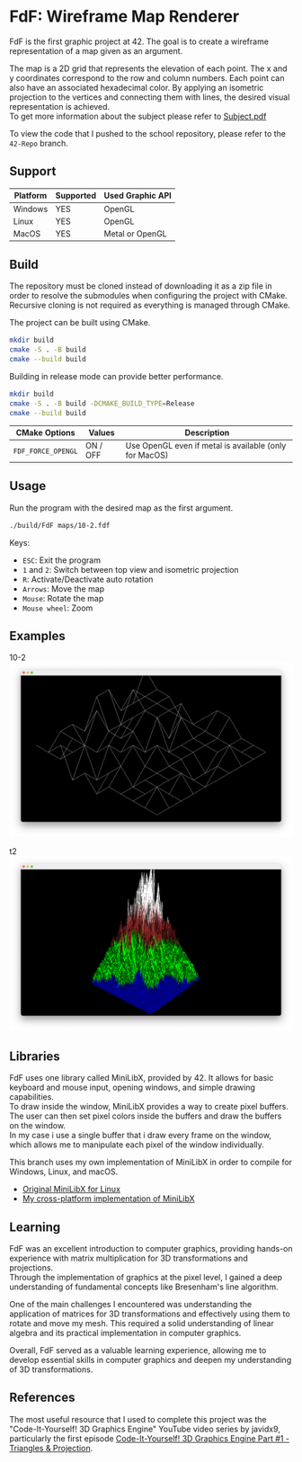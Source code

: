 FdF: Wireframe Map Renderer
===========================

FdF is the first graphic project at 42. The goal is to create a wireframe representation of a map given as an argument.

The map is a 2D grid that represents the elevation of each point. The x and y coordinates correspond to the row and column numbers. Each point can also have an associated hexadecimal color. By applying an isometric projection to the vertices and connecting them with lines, the desired visual representation is achieved.  
To get more information about the subject please refer to [Subject.pdf](Subject.pdf)

To view the code that I pushed to the school repository, please refer to the `42-Repo` branch.

Support
------

| Platform | Supported | Used Graphic API |
|----------|-----------|------------------|
| Windows  | YES       | OpenGL           |
| Linux    | YES       | OpenGL           |
| MacOS    | YES       | Metal or OpenGL  |

Build
-----

The repository must be cloned instead of downloading it as a zip file in order to resolve the submodules when configuring the project with CMake. Recursive cloning is not required as everything is managed through CMake.

The project can be built using CMake.

```sh
mkdir build
cmake -S . -B build
cmake --build build
```

Building in release mode can provide better performance.

```sh
mkdir build
cmake -S . -B build -DCMAKE_BUILD_TYPE=Release
cmake --build build
```

| CMake Options     | Values   | Description                                            |
|-------------------|----------|--------------------------------------------------------|
| `FDF_FORCE_OPENGL`| ON / OFF | Use OpenGL even if metal is available (only for MacOS) |

Usage
-----

Run the program with the desired map as the first argument.

```sh
./build/FdF maps/10-2.fdf
```

Keys:

- `ESC`: Exit the program
- `1` and `2`: Switch between top view and isometric projection
- `R`: Activate/Deactivate auto rotation
- `Arrows`: Move the map
- `Mouse`: Rotate the map
- `Mouse wheel`: Zoom

Examples
--------

10-2
![10-2](10-2.png)

t2
![t2](t2.png)

Libraries
---------

FdF uses one library called MiniLibX, provided by 42. It allows for basic keyboard and mouse input, opening windows, and simple drawing capabilities.  
To draw inside the window, MiniLibX provides a way to create pixel buffers. The user can then set pixel colors inside the buffers and draw the buffers on the window.  
In my case i use a single buffer that i draw every frame on the window, which allows me to manipulate each pixel of the window individually.

This branch uses my own implementation of MiniLibX in order to compile for Windows, Linux, and macOS.

- [Original MiniLibX for Linux](https://github.com/42Paris/minilibx-linux)
- [My cross-platform implementation of MiniLibX](https://github.com/Thomas-Chqt/MinilibX)

Learning
--------

FdF was an excellent introduction to computer graphics, providing hands-on experience with matrix multiplication for 3D transformations and projections.  
Through the implementation of graphics at the pixel level, I gained a deep understanding of fundamental concepts like Bresenham's line algorithm.

One of the main challenges I encountered was understanding the application of matrices for 3D transformations and effectively using them to rotate and move my mesh. This required a solid understanding of linear algebra and its practical implementation in computer graphics.

Overall, FdF served as a valuable learning experience, allowing me to develop essential skills in computer graphics and deepen my understanding of 3D transformations.

References
----------

The most useful resource that I used to complete this project was the "Code-It-Yourself! 3D Graphics Engine" YouTube video series by javidx9, particularly the first episode [Code-It-Yourself! 3D Graphics Engine Part #1 - Triangles & Projection](https://www.youtube.com/watch?v=ih20l3pJoeU).
